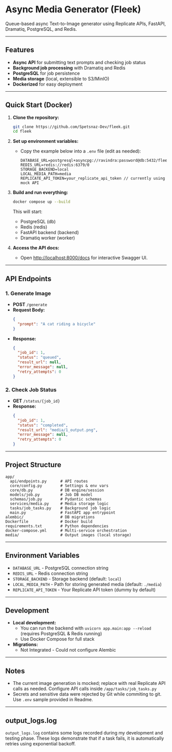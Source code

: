 # Async Media Generator (Fleek)

Queue-based async Text-to-Image generator using Replicate APIs, FastAPI, Dramatiq, PostgreSQL, and Redis.

---

## Features
- **Async API** for submitting text prompts and checking job status
- **Background job processing** with Dramatiq and Redis
- **PostgreSQL** for job persistence
- **Media storage** (local, extensible to S3/MinIO)
- **Dockerized** for easy deployment

---

## Quick Start (Docker)

1. **Clone the repository:**
   ```sh
   git clone https://github.com/Spetsnaz-Dev/fleek.git
   cd fleek
   ```

2. **Set up environment variables:**
   - Copy the example below into a `.env` file (edit as needed):
     ```env
     DATABASE_URL=postgresql+asyncpg://ravindra:password@db:5432/fleek
     REDIS_URL=redis://redis:6379/0
     STORAGE_BACKEND=local
     LOCAL_MEDIA_PATH=media
     REPLICATE_API_TOKEN=your_replicate_api_token // currently using mock API
     ```

3. **Build and run everything:**
   ```sh
   docker compose up --build
   ```
   This will start:
   - PostgreSQL (db)
   - Redis (redis)
   - FastAPI backend (backend)
   - Dramatiq worker (worker)

4. **Access the API docs:**
   - Open [http://localhost:8000/docs](http://localhost:8000/docs) for interactive Swagger UI.

---

## API Endpoints

### 1. Generate Image
- **POST** `/generate`
- **Request Body:**
  ```json
  {
    "prompt": "A cat riding a bicycle"
  }
  ```
- **Response:**
  ```json
  {
    "job_id": 1,
    "status": "queued",
    "result_url": null,
    "error_message": null,
    "retry_attempts": 0
  }
  ```

### 2. Check Job Status
- **GET** `/status/{job_id}`
- **Response:**
  ```json
  {
    "job_id": 1,
    "status": "completed",
    "result_url": "media/1_output.png",
    "error_message": null,
    "retry_attempts": 0
  }
  ```

---

## Project Structure

```
app/
  api/endpoints.py      # API routes
  core/config.py        # Settings & env vars
  core/db.py            # DB engine/session
  models/job.py         # Job DB model
  schemas/job.py        # Pydantic schemas
  services/media.py     # Media storage logic
  tasks/job_tasks.py    # Background job logic
  main.py               # FastAPI app entrypoint
alembic/                # DB migrations
Dockerfile              # Docker build
requirements.txt        # Python dependencies
docker-compose.yml      # Multi-service orchestration
media/                  # Output images (local storage)
```

---

## Environment Variables

- `DATABASE_URL` - PostgreSQL connection string
- `REDIS_URL` - Redis connection string
- `STORAGE_BACKEND` - Storage backend (default: `local`)
- `LOCAL_MEDIA_PATH` - Path for storing generated media (default: `./media`)
- `REPLICATE_API_TOKEN` - Your Replicate API token (dummy by default)

---

## Development

- **Local development:**
  - You can run the backend with `uvicorn app.main:app --reload` (requires PostgreSQL & Redis running)
  - Use Docker Compose for full stack
- **Migrations:**
  - Not Integrated - Could not configure Alembic

---

## Notes
- The current image generation is mocked; replace with real Replicate API calls as needed. Configure API calls inside `/app/tasks/job_tasks.py`
- Secrets and sensitive data were rejected by Git while commiting to git. Use `.env` sample provided in Readme.

---

## output_logs.log

`output_logs.log` contains some logs recorded during my development and testing phase. These logs demonstrate that if a task fails, it is automatically retries using exponential backoff.